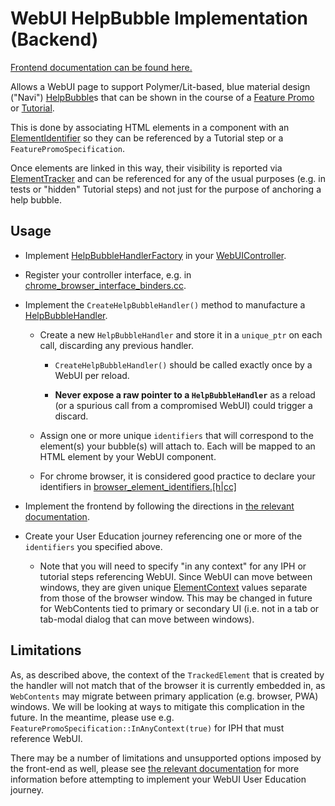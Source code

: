 
# WebUI HelpBubble Implementation (Backend)

[Frontend documentation can be found here.](/ui/webui/resources/cr_components/help_bubble/README.md)

Allows a WebUI page to support Polymer/Lit-based, blue material design ("Navi")
[HelpBubble](../common/help_bubble/help_bubble.h)s that can be shown in the course of a
[Feature Promo](../common/feature_promo/feature_promo_controller.h) or
[Tutorial](../common/tutorial/tutorial.h).

This is done by associating HTML elements in a component with an
[ElementIdentifier](/ui/base/interaction/element_identifier.h) so they can be
referenced by a Tutorial step or a `FeaturePromoSpecification`.

Once elements are linked in this way, their visibility is reported via
[ElementTracker](/ui/base/interaction/element_tracker.h) and can be referenced
for any of the usual purposes (e.g. in tests or "hidden" Tutorial steps) and
not just for the purpose of anchoring a help bubble.

## Usage

 * Implement
   [HelpBubbleHandlerFactory](/ui/webui/resources/cr_components/help_bubble/help_bubble.mojom)
   in your [WebUIController](/content/public/browser/web_ui_controller.h).

 * Register your controller interface, e.g. in
   [chrome_browser_interface_binders.cc](/chrome/browser/chrome_browser_interface_binders.cc).

 * Implement the `CreateHelpBubbleHandler()` method to manufacture a
   [HelpBubbleHandler](./help_bubble_handler.h).

   * Create a new `HelpBubbleHandler` and store it in a `unique_ptr` on each
     call, discarding any previous handler.

     * `CreateHelpBubbleHandler()` should be called exactly once by a WebUI per
       reload.

     * **Never expose a raw pointer to a `HelpBubbleHandler`** as a reload (or a
       spurious call from a compromised WebUI) could trigger a discard.

   * Assign one or more unique `identifiers` that will correspond to the
     element(s) your bubble(s) will attach to. Each will be mapped to an HTML
     element by your WebUI component.

   * For chrome browser, it is considered good practice to declare your
     identifiers in
     [browser_element_identifiers.[h|cc]](/chrome/browser/ui/browser_element_identifiers.h)

 * Implement the frontend by following the directions in
   [the relevant documentation](/ui/webui/resources/cr_components/help_bubble/README.md).

 * Create your User Education journey referencing one or more of the
   `identifiers` you specified above.
   
   * Note that you will need to specify "in any context" for any IPH or tutorial
     steps referencing WebUI. Since WebUI can move between windows, they are
     given unique
     [ElementContext](/ui/base/interaction/element_identifier.h#ElementContext)
     values separate from those of the browser window. This may be changed in
     future for WebContents tied to primary or secondary UI (i.e. not in a tab
     or tab-modal dialog that can move between windows).

## Limitations

As, as described above, the context of the `TrackedElement` that is created by
the handler will not match that of the browser it is currently embedded in, as
`WebContents` may migrate between primary application (e.g. browser, PWA)
windows. We will be looking at ways to mitigate this complication in the future.
In the meantime, please use e.g. `FeaturePromoSpecification::InAnyContext(true)`
for IPH that must reference WebUI.

There may be a number of limitations and unsupported options imposed by the
front-end as well, please see
[the relevant documentation](/ui/webui/resources/cr_components/help_bubble/README.md#Limitations)
for more information before attempting to implement your WebUI User Education
journey. 
